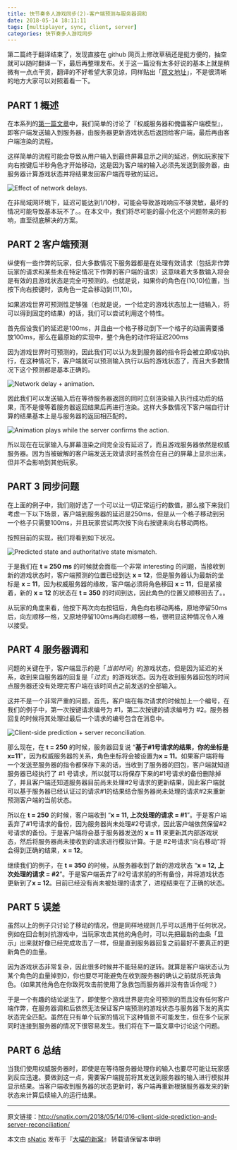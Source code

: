 ```yaml
---
title: 快节奏多人游戏同步(2)-客户端预测与服务器调和
date: 2018-05-14 18:11:11
tags: [multiplayer, sync, client, server]
categories: 快节奏多人游戏同步
---
```


第二篇终于翻译结束了，发现直接在 github 网页上修改草稿还是挺方便的，抽空就可以随时翻译一下，最后再整理发布。关于这一篇没有太多好说的基本上就是稍微有一点点干货，翻译的不好希望大家见谅，同样贴出「[原文地址](http://www.gabrielgambetta.com/client-side-prediction-server-reconciliation.html)」，不是很清晰的地方大家可以对照着看一下。

<!--more-->

## PART 1 概述

在本系列的[第一篇文章](http://snatix.com/2018/05/07/015-client-server-game-architecture/)中，我们简单的讨论了『权威服务器和傀儡客户端模型』，即客户端发送输入到服务器，由服务器更新游戏状态后返回给客户端，最后再由客户端渲染的流程。

这样简单的流程可能会导致从用户输入到最终屏幕显示之间的延迟，例如玩家按下向右按键后半秒角色才开始移动，这是因为客户端的输入必须先发送到服务器，由服务器计算游戏状态并将结果发回客户端而导致的延迟。

![Effect of network delays.](http://www.gabrielgambetta.com/img/fpm2-01.png)

在非局域网环境下，延迟可能达到1/10秒，可能会导致游戏响应不够灵敏，最坏的情况可能导致基本玩不了。。在本文中，我们将尽可能的最小化这个问题带来的影响，直至彻底解决的方案。

## PART 2 客户端预测

纵使有一些作弊的玩家，但大多数情况下服务器都是在处理有效请求（包括非作弊玩家的请求和某些未在特定情况下作弊的客户端的请求）这意味着大多数输入将会是有效的且游戏状态是完全可预测的。也就是说，如果你的角色在(10,10)位置，当按下向右按键时，该角色一定会移动到(11,10)。

如果游戏世界可预测性足够强（也就是说，一个给定的游戏状态加上一组输入，将可以得到固定的结果）的话，我们可以尝试利用这个特性。

首先假设我们的延迟是100ms，并且由一个格子移动到下一个格子的动画需要播放100ms，那么在最原始的实现中，整个角色的动作将延迟200ms

因为游戏世界时可预测的，因此我们可以认为发到服务器的指令将会被立即成功执行，在这种情况下，客户端就可以预测输入执行以后的游戏状态了，而且大多数情况下这个预测都是基本正确的。

![Network delay + animation.](http://www.gabrielgambetta.com/img/fpm2-02.png)

因此我们可以发送输入后在等待服务器返回的同时立刻渲染输入执行成功后的结果，而不是傻等着服务器返回结果后再进行渲染。这样大多数情况下客户端自行计算的结果基本上是与服务器的返回相匹配的。

![Animation plays while the server confirms the action.](http://www.gabrielgambetta.com/img/fpm2-03.png)

所以现在在玩家输入与屏幕渲染之间完全没有延迟了，而且游戏服务器依然是权威服务器。因为当被破解的客户端发送无效请求时虽然会在自己的屏幕上显示出来，但并不会影响到其他玩家。

## PART 3 同步问题

在上面的例子中，我们刚好选了一个可以让一切正常运行的数值，那么接下来我们考虑一下以下场景，客户端到服务器的延迟是250ms，但是从一个格子移动到另一个格子只需要100ms，并且玩家尝试两次按下向右按键来向右移动两格。

按照目前的实现，我们将看到如下状况。

![Predicted state and authoritative state mismatch.](http://www.gabrielgambetta.com/img/fpm2-04.png)

于是我们在 **t = 250 ms** 的时候就会面临一个非常 interesting 的问题，当接收到新的游戏状态时，客户端预测的位置已经到达 **x = 12**，但是服务器认为最新的坐标是 **x = 11**，因为权威服务器的缘故，客户端必须将角色移回 **x = 11**，但是紧接着，新的 **x = 12** 的状态在 **t = 350** 的时间到达，因此角色的位置又顺移回去了。。

从玩家的角度来看，他按下两次向右按钮后，角色向右移动两格，原地停留50ms后，向左顺移一格，又原地停留100ms再向右顺移一格，很明显这种情况令人难以接受。

## PART 4 服务器调和

问题的关键在于，客户端显示的是「*当前时间*」的游戏状态，但是因为延迟的关系，收到来自服务器的回复是「*过去*」的游戏状态。因为在收到服务器回包的时间点服务器还没有处理完客户端在该时间点之前发送的全部输入。

这并不是一个非常严重的问题，首先，客户端在每次请求的时候加上一个编号，在我们的例子中，第一次按键请求编号为 #1，第二次按键的请求编号为 #2。服务器回复的时候将其处理过最后一个请求的编号包含在消息中。

![Client-side prediction + server reconciliation.](http://www.gabrielgambetta.com/img/fpm2-05.png)

那么现在，在 **t = 250** 的时候，服务器回复说 “**基于#1号请求的结果，你的坐标是x=11**”，因为权威服务器的关系，角色坐标将会被设置为**x = 11**。如果客户端将每一个发送至服务器的指令都保存下来的话，当收到了服务器的回包，客户端就知道服务器已经执行了 #1 号请求，所以就可以将保存下来的#1号请求的备份删除掉了，并且客户端还知道服务器目前尚未处理#2号请求的更新结果，因此客户端就可以基于服务器已经认证过的请求#1的结果结合服务器尚未处理的请求#2来重新预测客户端的当前状态。

所以在 **t = 250** 的时候，客户端收到 “**x = 11, 上次处理的请求 = #1**”。于是客户端丢弃了#1号请求的备份，因为服务器尚未处理#2号请求，因此客户端依然保留#2号请求的备份。于是客户端将会基于服务器发送的 **x = 11** 来更新其内部游戏状态，然后将服务器尚未接收到的请求进行模拟计算。于是 #2号请求“向右移动”将会得到正确的结果，**x = 12**。

继续我们的例子，在 **t = 350** 的时候，从服务器收到了新的游戏状态 “**x = 12, 上次处理的请求 = #2**”。于是客户端丢弃了#2号请求前的所有备份，并将游戏状态更新到了**x = 12**。目前已经没有尚未被处理的请求了，进程结束在了正确的状态。

## PART 5 误差

虽然以上的例子只讨论了移动的情况，但是同样地规则几乎可以适用于任何状况，例如在回合制对抗游戏中，当玩家攻击其他的角色时，可以先把最新的血条「显示」出来就好像已经完成攻击了一样，但是直到服务器回复之前最好不要真正的更新角色的血量。

因为游戏状态非常复杂，因此很多时候并不能轻易的逆转。就算是客户端状态认为某个角色的血量掉到0，你也要尽可能避免在收到服务器的确认之前就杀死该角色。（如果其他角色在你致死攻击前使用了急救包而服务器并没有告诉你呢？）

于是一个有趣的结论诞生了，即使整个游戏世界是完全可预测的而且没有任何客户端作弊，在服务器调和后依然无法保证客户端预测的游戏状态与服务器下发的真实状态完全匹配。虽然在只有单个玩家的情况下这种情景不可能发生，但在多个玩家同时连接到服务器的情况下很容易发生。我们将在下一篇文章中讨论这个问题。

## PART 6 总结

当我们使用权威服务器时，即使是在等待服务器处理你的输入也要尽可能让玩家感到反应迅速。要做到这一点，需要客户端提前将其发送到服务器的输入进行模拟并显示结果。当客户端收到服务器的状态更新时，客户端再重新根据服务器发来的新状态来计算后续输入的运行结果。

------

原文链接：http://snatix.com/2018/05/14/016-client-side-prediction-and-server-reconciliation/

本文由 [sNatic](https://github.com/sNaticY) 发布于『[大喵的新窝](http://snatix.com)』 转载请保留本申明

